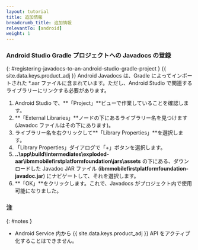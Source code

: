 ```yaml
---
layout: tutorial
title: 追加情報
breadcrumb_title: 追加情報
relevantTo: [android]
weight: 1
---
```

<!-- NLS_CHARSET=UTF-8 -->
### Android Studio Gradle プロジェクトへの Javadocs の登録
{: #registering-javadocs-to-an-android-studio-gradle-project }
{{ site.data.keys.product_adj }} Android Javadocs は、Gradle によってインポートされた *.aar ファイルに含まれています。ただし、Android Studio で関連するライブラリーにリンクする必要があります。

1. Android Studio で、**「Project」**ビューで作業していることを確認します。
2. **「External Libraries」**ノードの下にあるライブラリー名を見つけます (Javadoc ファイルはその下にあります)。
3. ライブラリー名を右クリックして**「Library Properties」**を選択します。
4. 「Library Properties」ダイアログで「+」ボタンを選択します。
5. **..\app\build\intermediates\exploded-aar\ibmmobilefirstplatformfoundation\jars\assets** の下にある、ダウンロードした Javadoc JAR ファイル (**ibmmobilefirstplatformfoundation-javadoc.jar**) にナビゲートして、それを選択します。
6. **「OK」**をクリックします。これで、Javadocs がプロジェクト内で使用可能になりました。

### 注
{: #notes }

* Android Service 内から {{ site.data.keys.product_adj }} API をアクティブ化することはできません。
